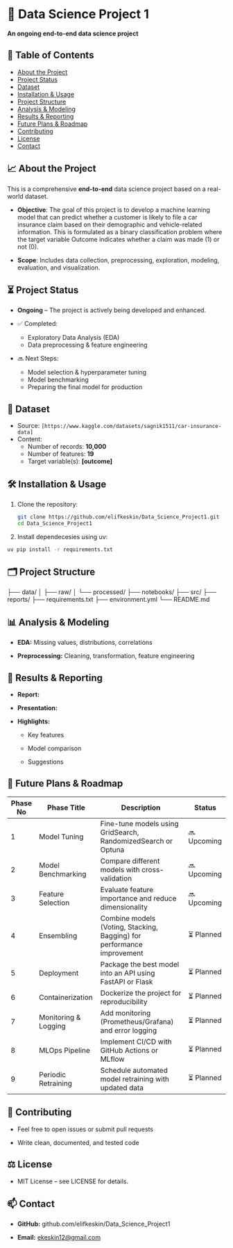 # 🚀 Data Science Project 1

**An ongoing end-to-end data science project**


## 📘 Table of Contents
- [About the Project](#-about-the-project)
- [Project Status](#-project-status)
- [Dataset](#-dataset)
- [Installation & Usage](#-installation--usage)
- [Project Structure](#-project-structure)
- [Analysis & Modeling](#-analysis--modeling)
- [Results & Reporting](#-results--reporting)
- [Future Plans & Roadmap](#-future-plans--roadmap)
- [Contributing](#-contributing)
- [License](#-license)
- [Contact](#-contact)


## 📈 About the Project
This is a comprehensive **end-to-end** data science project based on a real-world dataset.  

- **Objective**: The goal of this project is to develop a machine learning model that can predict whether a customer is likely to file a car insurance claim based on their demographic and vehicle-related information.
This is formulated as a binary classification problem where the target variable Outcome indicates whether a claim was made (1) or not (0).

- **Scope**: Includes data collection, preprocessing, exploration, modeling, evaluation, and visualization.


## ⏳ Project Status
- **Ongoing** – The project is actively being developed and enhanced.
  
- ✅ Completed:
  - Exploratory Data Analysis (EDA)
  - Data preprocessing & feature engineering
    
- 🔜 Next Steps:
  - Model selection & hyperparameter tuning
  - Model benchmarking
  - Preparing the final model for production



## 📂 Dataset
- Source: `[https://www.kaggle.com/datasets/sagnik1511/car-insurance-data]`
- Content:
  - Number of records: **10,000**
  - Number of features: **19**
  - Target variable(s): **[outcome]**




## 🛠 Installation & Usage

1. Clone the repository:
   ```bash
   git clone https://github.com/elifkeskin/Data_Science_Project1.git
   cd Data_Science_Project1
    ```

2. Install dependecesies using uv:
 ```bash  
uv pip install -r requirements.txt
 ```

## 🗂 Project Structure
├── data/
│   ├── raw/
│   └── processed/
├── notebooks/
├── src/
├── reports/
├── requirements.txt
├── environment.yml
└── README.md

## 📊 Analysis & Modeling

* **EDA:** Missing values, distributions, correlations

* **Preprocessing:** Cleaning, transformation, feature engineering

## 📝 Results & Reporting

* **Report:** 

* **Presentation:** 

* **Highlights:**

  * Key features
  
  * Model comparison
  
  * Suggestions

## 🚀 Future Plans & Roadmap

| Phase No | Phase Title            | Description                                                                | Status         |
|----------|------------------------|----------------------------------------------------------------------------|----------------|
| 1        | Model Tuning           | Fine-tune models using GridSearch, RandomizedSearch or Optuna              | 🔜 Upcoming    |
| 2        | Model Benchmarking     | Compare different models with cross-validation                             | 🔜 Upcoming    |
| 3        | Feature Selection      | Evaluate feature importance and reduce dimensionality                      | 🔜 Upcoming    |
| 4        | Ensembling             | Combine models (Voting, Stacking, Bagging) for performance improvement     | ⏳ Planned     |
| 5        | Deployment             | Package the best model into an API using FastAPI or Flask                  | ⏳ Planned     |
| 6        | Containerization       | Dockerize the project for reproducibility                                  | ⏳ Planned     |
| 7        | Monitoring & Logging   | Add monitoring (Prometheus/Grafana) and error logging                      | ⏳ Planned     |
| 8        | MLOps Pipeline         | Implement CI/CD with GitHub Actions or MLflow                              | ⏳ Planned     |
| 9        | Periodic Retraining    | Schedule automated model retraining with updated data                      | ⏳ Planned     |

## 🤝 Contributing

* Feel free to open issues or submit pull requests

* Write clean, documented, and tested code

## ⚖️ License

* MIT License – see LICENSE for details.

## 📫 Contact

* **GitHub:** github.com/elifkeskin/Data_Science_Project1

* **Email:** ekeskin12@gmail.com



